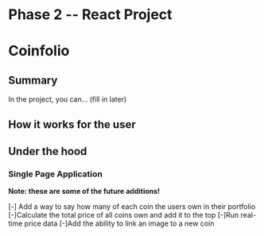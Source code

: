 # Phase 2 -- React Project
# Coinfolio


## Summary

In the project, you can... (fill in later)

## How it works for the user



## Under the hood


### Single Page Application

**Note: these are some of the future additions!**

[-] Add a way to say how many of each coin the users own in their portfolio
[-]Calculate the total price of all coins own and add it to the top
[-]Run real-time price data
[-]Add the ability to link an image to a new coin
